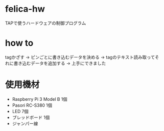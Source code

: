 # felica-hw
TAPで使うハードウェアの制御プログラム

# how to
tagかざす -> ピンごとに書き込むデータを決める -> tagのテキスト読み取ってそれに書き込むデータを追加する -> 上手にできました

# 使用機材
- Raspberry Pi 3 Model B 1個
- Pasori RC-S380 1個
- LED 7個
- ブレッドボード 1個
- ジャンパー線
